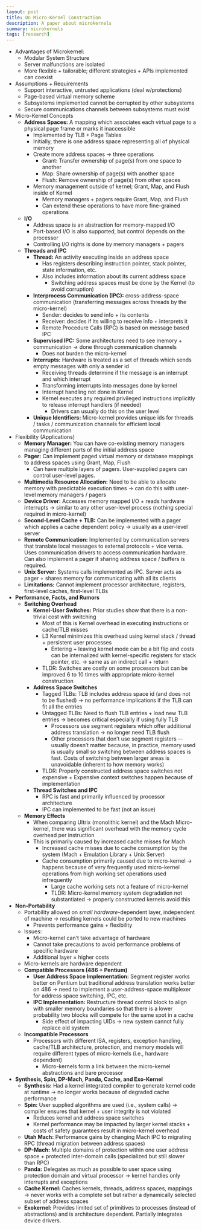 ```yaml
---
layout: post
title: On Micro-Kernel Construction
description: A paper about microkernels
summary: microkernels
tags: [research]
---
```


* Advantages of Microkernel:  
  * Modular System Structure  
  * Server malfunctions are isolated  
  * More flexible \+ tailorable; different strategies \+ APIs implemented can coexist  
* Assumptions \+ Requirements  
  * Support interactive, untrusted applications (deal w/protections)  
  * Page-based virtual memory scheme  
  * Subsystems implemented cannot be corrupted by other subsystems  
  * Secure communications channels between subsystems must exist   
* Micro-Kernel Concepts  
  * **Address Spaces:** A mapping which associates each virtual page to a physical page frame or marks it inaccessible  
    * Implemented by TLB \+ Page Tables  
    * Initially, there is one address space representing all of physical memory  
    * Create more address spaces → three operations  
      * Grant: Transfer ownership of page(s) from one space to another  
      * Map: Share ownership of page(s) with another space  
      * Flush: Remove ownership of page(s) from other spaces  
    * Memory management outside of kernel; Grant, Map, and Flush inside of Kernel  
      * Memory managers \+ pagers require Grant, Map, and Flush  
      * Can extend these operations to have more fine-grained operations  
  * **I/O**  
    * Address space is an abstraction for memory-mapped I/O  
    * Port-based I/O is also supported, but control depends on the processor  
    * Controlling I/O rights is done by memory managers \+ pagers  
  * **Threads and IPC**  
    * **Thread:** An activity executing inside an address space  
      * Has registers describing instruction pointer, stack pointer, state information, etc.  
      * Also includes information about its current address space  
        * Switching address spaces must be done by the Kernel (to avoid corruption)  
    * **Interprocess Communication (IPC):** cross-address-space communication (transferring messages across threads by the micro-kernel)  
      * Sender: decides to send info \+ its contents  
      * Receiver: decides if its willing to receive info \+ interprets it  
      * Remote Procedure Calls (RPC) is based on message based IPC  
    * **Supervised IPC:** Some architectures need to see memory \+ communication → done through communication channels  
      * Does not burden the micro-kernel  
    * **Interrupts:** Hardware is treated as a set of threads which sends empty messages with only a sender id   
      * Receiving threads determine if the message is an interrupt and which interrupt  
      * Transforming interrupts into messages done by kernel  
      * Interrupt handling not done in Kernel  
      * Kernel executes any required privileged instructions implicitly to release interrupt handlers (if needed)  
        * Drivers can usually do this on the user level  
    * **Unique Identifiers:** Micro-kernel provides unique ids for threads / tasks / communication channels for efficient local communication  
* Flexibility (Applications)  
  * **Memory Manager:** You can have co-existing memory managers managing different parts of the initial address space  
  * **Pager:** Can implement paged virtual memory or database mappings to address spaces using Grant, Map, Flush  
    * Can have multiple layers of pagers. User-supplied pagers can control user-level pages.   
  * **Multimedia Resource Allocation:** Need to be able to allocate memory with predictable execution times → can do this with user-level memory managers / pagers  
  * **Device Driver:** Accesses memory mapped I/O \+ reads hardware interrupts → similar to any other user-level process (nothing special required in micro-kernel)  
  * **Second-Level Cache \+ TLB:** Can be implemented with a pager which applies a cache dependent policy → usually as a user-level server  
  * **Remote Communication:** Implemented by communication servers that translate local messages to external protocols \+ vice versa. Uses communication drivers to access communication hardware. Can also implement a pager if sharing address space / buffers is required.   
  * **Unix Server:** Systems calls implemented as IPC. Server acts as pager \+ shares memory for communicating with all its clients  
  * **Limitations:** Cannot implement processor architecture, registers, first-level caches, first-level TLBs  
* **Performance, Facts, and Rumors**  
  * **Switching Overhead**  
    * **Kernel-User Switches:** Prior studies show that there is a non-trivial cost with switching  
      * Most of this is Kernel overhead in executing instructions or cache/TLB misses  
      * L3 Kernel minimizes this overhead using kernel stack / thread \+ persistent user processes  
        * Entering \+ leaving kernel mode can be a bit flip and costs can be internalized with kernel-specific registers for stack pointer, etc. → same as an indirect call \+ return  
      * TLDR: Switches are costly on some processors but can be improved 6 to 10 times with appropriate micro-kernel construction  
    * **Address Space Switches**  
      * Tagged TLBs: TLB includes address space id (and does not to be flushed) → no performance implications if the TLB can fit all the entries  
      * Untagged TLBs: Need to flush TLB entries \+ load new TLB entries → becomes critical especially if using fully TLB  
        * Processors use segment registers which offer additional address translation → no longer need TLB flush  
        * Other processors that don’t use segment registers \-- usually doesn’t matter because, in practice, memory used is usually small so switching between address spaces is fast. Costs of switching between larger areas is unavoidable (inherent to how memory works)  
      * TLDR: Properly constructed address space switches not expensive \+ Expensive context switches happen because of implementation  
    * **Thread Switches and IPC**  
      * RPC is fast and primarily influenced by processor architecture  
      * IPC can implemented to be fast (not an issue)  
  * **Memory Effects**  
    * When comparing Ultrix (monolithic kernel) and the Mach Micro-kernel, there was significant overhead with the memory cycle overhead per instruction  
    * This is primarily caused by increased cache misses for Mach  
      * Increased cache misses due to cache consumption by the system (Mach \+ Emulation Library \+ Unix Server)  
      * Cache consumption primarily caused due to micro-kernel → happens because of very frequently used micro-kernel operations from high working set operations used infrequently  
        * Large cache working sets not a feature of micro-kernel  
        * TLDR: Micro-kernel memory system degradation not substantiated →  properly constructed kernels avoid this  
* **Non-Portability**  
  * Portability allowed on *small hardware*\-dependent layer, independent of machine → resulting kernels could be ported to new machines  
    * Prevents performance gains \+ flexibility  
  * Issues:  
    * Micro-kernel can’t take advantage of hardware  
    * Cannot take precautions to avoid performance problems of specific hardware  
    * Additional layer \= higher costs  
  * Micro-kernels are hardware dependent  
  * **Compatible Processors (486 \+ Pentium)**  
    * **User Address Space Implementation:** Segment register works better on Pentium but traditional address translation works better on 486 → need to implement a user-address-space multiplexer for address space switching, IPC, etc.   
    * **IPC Implementation:** Restructure thread control block to align with smaller memory boundaries so that there is a lower probability two blocks will compete for the same spot in a cache  
      * Side effect of impacting UIDs → new system cannot fully replace old system  
  * **Incompatible Processors**  
    * Processors with different ISA, registers, exception handling, cache/TLB architecture, protection, and memory models will require different types of micro-kernels (i.e., hardware dependent)   
      * Micro-kernels form a link between the micro-kernel abstractions and bare processor  
* **Synthesis, Spin, DP-Mach, Panda, Cache, and Exo-Kernel**  
  * **Synthesis:** Had a kernel integrated compiler to generate kernel code at runtime → no longer works because of degraded cache performance  
  * **Spin:** User supplied algorithms are used (i.e., system calls) →  compiler ensures that kernel \+ user integrity is not violated  
    * Reduces kernel and address space switches  
    * Kernel performance may be impacted by larger kernel stacks \+ costs of safety guarantees result in micro-kernel overhead  
  * **Utah Mach:** Performance gains by changing Mach IPC to migrating RPC (thread migration between address spaces)  
  * **DP-Mach:** Multiple domains of protection within one user address space \+ protected inter-domain calls (specialized but still slower than RPC)  
  * **Panda:** Delegates as much as possible to user space using protection domain and virtual processor → kernel handles only interrupts and exceptions  
  * **Cache Kernel:** Caches kernels, threads, address spaces, mappings → never works with a complete set but rather a dynamically selected subset of address spaces  
  * **Exokernel:** Provides limited set of primitives to processes (instead of abstractions) and is architecture dependent. Partially integrates device drivers. 
